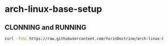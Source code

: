 # arch-linux-base-setup

## CLONNING and RUNNING

```sh
curl -fsSL https://raw.githubusercontent.com/YurinDoctrine/arch-linux-base-setup/main/arch-linux-base-setup.sh | bash

```
